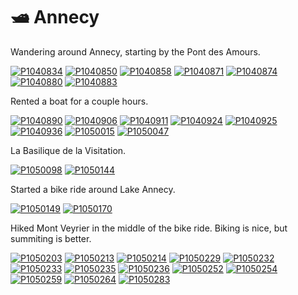 # 🛥 Annecy

Wandering around Annecy, starting by the Pont des Amours.

[![P1040834](/photos/hd/P1040834.jpg)](/photos/P1040834.md)
[![P1040850](/photos/hd/P1040850.jpg)](/photos/P1040850.md)
[![P1040858](/photos/hd/P1040858.jpg)](/photos/P1040858.md)
[![P1040871](/photos/hd/P1040871.jpg)](/photos/P1040871.md)
[![P1040874](/photos/hd/P1040874.jpg)](/photos/P1040874.md)
[![P1040880](/photos/hd/P1040880.jpg)](/photos/P1040880.md)
[![P1040883](/photos/hd/P1040883.jpg)](/photos/P1040883.md)

Rented a boat for a couple hours.

[![P1040890](/photos/hd/P1040890.jpg)](/photos/P1040890.md)
[![P1040906](/photos/hd/P1040906.jpg)](/photos/P1040906.md)
[![P1040911](/photos/hd/P1040911.jpg)](/photos/P1040911.md)
[![P1040924](/photos/hd/P1040924.jpg)](/photos/P1040924.md)
[![P1040925](/photos/hd/P1040925.jpg)](/photos/P1040925.md)
[![P1040936](/photos/hd/P1040936.jpg)](/photos/P1040936.md)
[![P1050015](/photos/hd/P1050015.jpg)](/photos/P1050015.md)
[![P1050047](/photos/hd/P1050047.jpg)](/photos/P1050047.md)

La Basilique de la Visitation.

[![P1050098](/photos/hd/P1050098.jpg)](/photos/P1050098.md)
[![P1050144](/photos/hd/P1050144.jpg)](/photos/P1050144.md)

Started a bike ride around Lake Annecy.

[![P1050149](/photos/hd/P1050149.jpg)](/photos/P1050149.md)
[![P1050170](/photos/hd/P1050170.jpg)](/photos/P1050170.md)

Hiked Mont Veyrier in the middle of the bike ride. Biking is nice, but
summiting is better.

[![P1050203](/photos/hd/P1050203.jpg)](/photos/P1050203.md)
[![P1050213](/photos/hd/P1050213.jpg)](/photos/P1050213.md)
[![P1050214](/photos/hd/P1050214.jpg)](/photos/P1050214.md)
[![P1050229](/photos/hd/P1050229.jpg)](/photos/P1050229.md)
[![P1050232](/photos/hd/P1050232.jpg)](/photos/P1050232.md)
[![P1050233](/photos/hd/P1050233.jpg)](/photos/P1050233.md)
[![P1050235](/photos/hd/P1050235.jpg)](/photos/P1050235.md)
[![P1050236](/photos/hd/P1050236.jpg)](/photos/P1050236.md)
[![P1050252](/photos/hd/P1050252.jpg)](/photos/P1050252.md)
[![P1050254](/photos/hd/P1050254.jpg)](/photos/P1050254.md)
[![P1050259](/photos/hd/P1050259.jpg)](/photos/P1050259.md)
[![P1050264](/photos/hd/P1050264.jpg)](/photos/P1050264.md)
[![P1050283](/photos/hd/P1050283.jpg)](/photos/P1050283.md)
